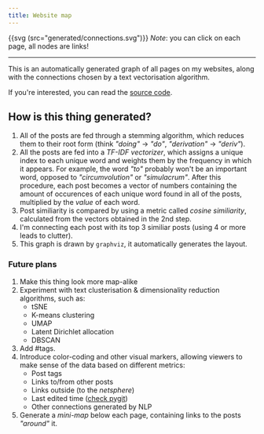 ```yaml
---
title: Website map
---
```


{{svg (src="generated/connections.svg")}}
*Note*: you can click on each page, all nodes are links!

---

This is an automatically generated graph of all
pages on my websites, along with the connections
chosen by a text vectorisation algorithm.

If you're interested, you can read the
[source code](https://github.com/Wint3rmute/Wint3rmute.github.io/blob/master/related_posts_generator.py).


## How is this thing generated?

1. All of the posts are fed through a stemming algorithm, which reduces them
   to their root form (think *"doing"* -> *"do"*, *"derivation"* -> *"deriv"*).
2. All the posts are fed into a *TF-IDF vectorizer*, which assigns a unique
   index to each unique word and weights them by the frequency in which it appears.
   For example, the word *"to"* probably won't be an important word, opposed to
   *"circumvolution"* or *"simulacrum"*. After this procedure, each post becomes
   a vector of numbers containing the amount of occurences of each unique word
   found in all of the posts, multiplied by the *value* of each word.
3. Post similiarity is compared by using a metric called *cosine similiarity*,
   calculated from the vectors obtained in the 2nd step.
4. I'm connecting each post with its top 3 similiar posts (using 4 or more leads to clutter).
5. This graph is drawn by `graphviz`, it automatically generates the layout.


### Future plans

1. Make this thing look more map-alike
2. Experiment with text clusterisation & dimensionality reduction algorithms, such as:
    - tSNE
    - K-means clustering
    - UMAP
    - Latent Dirichlet allocation
    - DBSCAN
3. Add #tags. 
4. Introduce color-coding and other visual markers, allowing viewers to make sense of the data based on different metrics:
    - Post tags
    - Links to/from other posts
    - Links outside (to the *netsphere*)
    - Last edited time ([check pygit](https://www.pygit2.org/index.html)) 
    - Other connections generated by NLP
5. Generate a *mini-map* below each page, containing links to the posts *"around"* it.
